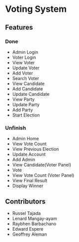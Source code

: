 
# Voting System

## Features

### Done
- Admin Login
- Voter Login
- View Voter
- Update Voter
- Add Voter
- Search Voter
- View Candidate
- Add Candidate
- Update Candidate
- View Party
- Update Party
- Add Party
- Start Election

### Unfinish
- Admin Home
- View Vote Count
- View Previous Election
- Update Account
- Add Admin
- View Candidate(Voter Panel)
- Vote
- View Vote Count (Voter Panel)
- View Final Result
- Display Winner

## Contributors
- Russel Tajada
- Lenard Mangay-ayam
- Raybhen Barbachano
- Edward Espere
- Geoffrey Aleman